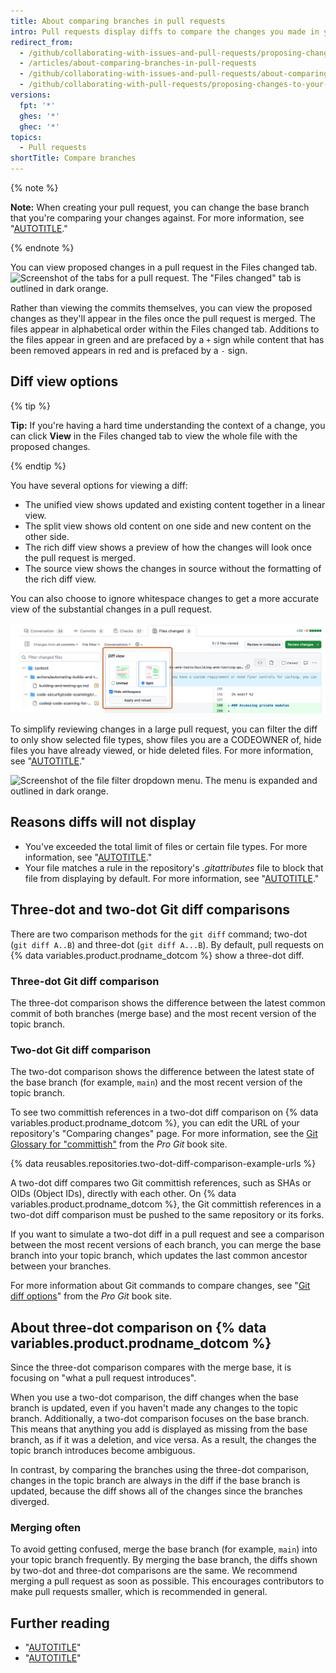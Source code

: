 ```yaml
---
title: About comparing branches in pull requests
intro: Pull requests display diffs to compare the changes you made in your topic branch against the base branch that you want to merge your changes into.
redirect_from:
  - /github/collaborating-with-issues-and-pull-requests/proposing-changes-to-your-work-with-pull-requests/about-comparing-branches-in-pull-requests
  - /articles/about-comparing-branches-in-pull-requests
  - /github/collaborating-with-issues-and-pull-requests/about-comparing-branches-in-pull-requests
  - /github/collaborating-with-pull-requests/proposing-changes-to-your-work-with-pull-requests/about-comparing-branches-in-pull-requests
versions:
  fpt: '*'
  ghes: '*'
  ghec: '*'
topics:
  - Pull requests
shortTitle: Compare branches
---
```

{% note %}

**Note:** When creating your pull request, you can change the base branch that you're comparing your changes against. For more information, see "[AUTOTITLE](/pull-requests/collaborating-with-pull-requests/proposing-changes-to-your-work-with-pull-requests/creating-a-pull-request#changing-the-branch-range-and-destination-repository)."

{% endnote %}

You can view proposed changes in a pull request in the Files changed tab.
![Screenshot of the tabs for a pull request. The "Files changed" tab is outlined in dark orange.](/assets/images/help/pull_requests/pull-request-tabs-changed-files.png)

Rather than viewing the commits themselves, you can view the proposed changes as they'll appear in the files once the pull request is merged. The files appear in alphabetical order within the Files changed tab. Additions to the files appear in green and are prefaced by a `+` sign while content that has been removed appears in red and is prefaced by a `-` sign.

## Diff view options

{% tip %}

**Tip:** If you're having a hard time understanding the context of a change, you can click **View** in the Files changed tab to view the whole file with the proposed changes.

{% endtip %}

You have several options for viewing a diff:
- The unified view shows updated and existing content together in a linear view.
- The split view shows old content on one side and new content on the other side.
- The rich diff view shows a preview of how the changes will look once the pull request is merged.
- The source view shows the changes in source without the formatting of the rich diff view.

You can also choose to ignore whitespace changes to get a more accurate view of the substantial changes in a pull request.

![Screenshot of the "Files changed" tab for a pull request. The "Diff view" menu is outlined in dark orange.](/assets/images/help/pull_requests/diff-settings-menu.png)

To simplify reviewing changes in a large pull request, you can filter the diff to only show selected file types, show files you are a CODEOWNER of, hide files you have already viewed, or hide deleted files. For more information, see "[AUTOTITLE](/pull-requests/collaborating-with-pull-requests/reviewing-changes-in-pull-requests/filtering-files-in-a-pull-request)."

![Screenshot of the file filter dropdown menu. The menu is expanded and outlined in dark orange.](/assets/images/help/pull_requests/file-filter-menu.png)

## Reasons diffs will not display

- You've exceeded the total limit of files or certain file types. For more information, see "[AUTOTITLE](/repositories/creating-and-managing-repositories/about-repositories#limits-for-viewing-content-and-diffs-in-a-repository)."
- Your file matches a rule in the repository's _.gitattributes_ file to block that file from displaying by default. For more information, see "[AUTOTITLE](/repositories/working-with-files/managing-files/customizing-how-changed-files-appear-on-github)."

## Three-dot and two-dot Git diff comparisons

There are two comparison methods for the `git diff` command; two-dot (`git diff A..B`) and three-dot (`git diff A...B`). By default, pull requests on {% data variables.product.prodname_dotcom %} show a three-dot diff.

### Three-dot Git diff comparison

The three-dot comparison shows the difference between the latest common commit of both branches (merge base) and the most recent version of the topic branch.

### Two-dot Git diff comparison

The two-dot comparison shows the difference between the latest state of the base branch (for example, `main`) and the most recent version of the topic branch.

To see two committish references in a two-dot diff comparison on {% data variables.product.prodname_dotcom %}, you can edit the URL of your repository's "Comparing changes" page. For more information, see the  [Git Glossary for "committish"](https://git-scm.com/docs/gitglossary#gitglossary-aiddefcommit-ishacommit-ishalsocommittish) from the _Pro Git_ book site.

{% data reusables.repositories.two-dot-diff-comparison-example-urls %}

A two-dot diff compares two Git committish references, such as SHAs or OIDs (Object IDs), directly with each other. On {% data variables.product.prodname_dotcom %}, the Git committish references in a two-dot diff comparison must be pushed to the same repository or its forks.

If you want to simulate a two-dot diff in a pull request and see a comparison between the most recent versions of each branch, you can merge the base branch into your topic branch, which updates the last common ancestor between your branches.

For more information about Git commands to compare changes, see "[Git diff options](https://git-scm.com/docs/git-diff#git-diff-emgitdiffemltoptionsgtltcommitgtltcommitgt--ltpathgt82308203)" from the _Pro Git_ book site.

## About three-dot comparison on {% data variables.product.prodname_dotcom %}

Since the three-dot comparison compares with the merge base, it is focusing on "what a pull request introduces".

When you use a two-dot comparison, the diff changes when the base branch is updated, even if you haven't made any changes to the topic branch. Additionally, a two-dot comparison focuses on the base branch. This means that anything you add is displayed as missing from the base branch, as if it was a deletion, and vice versa. As a result, the changes the topic branch introduces become ambiguous.

In contrast, by comparing the branches using the three-dot comparison, changes in the topic branch are always in the diff if the base branch is updated, because the diff shows all of the changes since the branches diverged.

### Merging often

To avoid getting confused, merge the base branch (for example, `main`) into your topic branch frequently. By merging the base branch, the diffs shown by two-dot and three-dot comparisons are the same. We recommend merging a pull request as soon as possible. This encourages contributors to make pull requests smaller, which is recommended in general.

## Further reading

- "[AUTOTITLE](/pull-requests/collaborating-with-pull-requests/proposing-changes-to-your-work-with-pull-requests/about-pull-requests)"
- "[AUTOTITLE](/pull-requests/collaborating-with-pull-requests/working-with-forks/about-forks)"
